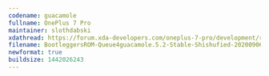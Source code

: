 ```yaml
---
codename: guacamole
fullname: OnePlus 7 Pro
maintainer: slothdabski
xdathread: https://forum.xda-developers.com/oneplus-7-pro/development/rom-bootleggers-t4158767
filename: BootleggersROM-Queue4guacamole.5.2-Stable-Shishufied-20200906-115311.zip
newformat: true
buildsize: 1442026243
---
```

